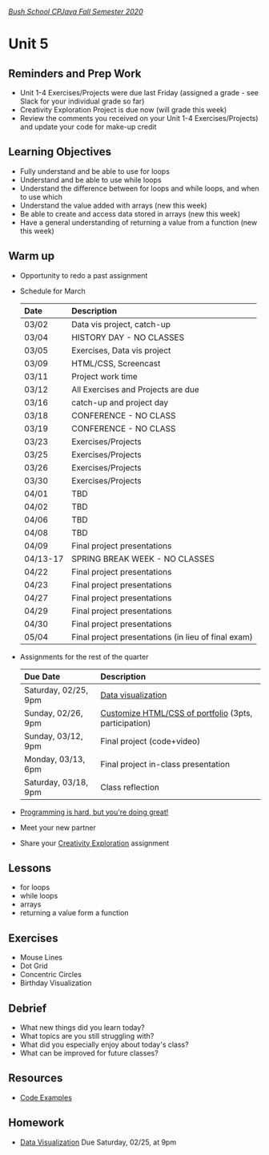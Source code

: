 [_Bush School CPJava Fall Semester 2020_](https://chandrunarayan.github.io/cpjava/)

# Unit 5

## Reminders and Prep Work
* Unit 1-4 Exercises/Projects were due last Friday (assigned a grade - see Slack for your individual grade so far)
* Creativity Exploration Project is due now (will grade this week)
* Review the comments you received on your Unit 1-4 Exercises/Projects) and update your code for make-up credit


## Learning Objectives
* Fully understand and be able to use for loops
* Understand and be able to use while loops
* Understand the difference between for loops and while loops, and when to use which
* Understand the value added with arrays (new this week)
* Be able to create and access data stored in arrays (new this week)
* Have a general understanding of returning a value from a function (new this week)

## Warm up
* Opportunity to redo a past assignment
* Schedule for March
	
	| Date | Description |
	| :--- | :--- |
	| 03/02 | Data vis project, catch-up |
	| 03/04 | HISTORY DAY - NO CLASSES |
	| 03/05 | Exercises, Data vis project |
	| 03/09 | HTML/CSS, Screencast |
	| 03/11 | Project work time |
	| 03/12 | All Exercises and Projects are due |
	| 03/16 | catch-up and project day |
	| 03/18 | CONFERENCE - NO CLASS |
	| 03/19 | CONFERENCE - NO CLASS |
	| 03/23 | Exercises/Projects |
	| 03/25 | Exercises/Projects |
	| 03/26 | Exercises/Projects |
	| 03/30 | Exercises/Projects |
	| 04/01 | TBD |
	| 04/02 | TBD |
	| 04/06 | TBD |
	| 04/08 | TBD |
	| 04/09 | Final project presentations |
	| 04/13-17 | SPRING BREAK WEEK - NO CLASSES |
	| 04/22 | Final project presentations |
	| 04/23 | Final project presentations |
	| 04/27 | Final project presentations |
	| 04/29 | Final project presentations |
	| 04/30 | Final project presentations |
	| 05/04 | Final project presentations (in lieu of final exam)|


* Assignments for the rest of the quarter

	| Due Date | Description |
	| :--- | :--- |
	| Saturday, 02/25, 9pm | [Data visualization](./homework/data-visualization.md) |
	| Sunday, 02/26, 9pm | [Customize HTML/CSS of portfolio](https://canvas.uw.edu/courses/1099807/assignments/3610933) (3pts, participation) |
	| Sunday, 03/12, 9pm | Final project (code+video) |
	| Monday, 03/13, 6pm | Final project in-class presentation |
	| Saturday, 03/18, 9pm | Class reflection |

* [Programming is hard, but you're doing great!](programming-is-hard-youre-doing-great.md)
* Meet your new partner
* Share your [Creativity Exploration](../unit4/homework/creativity-exploration.md) assignment

## Lessons
* for loops
* while loops
* arrays
* returning a value form a function

## Exercises
* Mouse Lines
* Dot Grid
* Concentric Circles
* Birthday Visualization

## Debrief
* What new things did you learn today?
* What topics are you still struggling with?
* What did you especially enjoy about today's class?
* What can be improved for future classes?

## Resources
* [Code Examples](code)

## Homework
* [Data Visualization](homework/data-visualization.md) Due Saturday, 02/25, at 9pm
